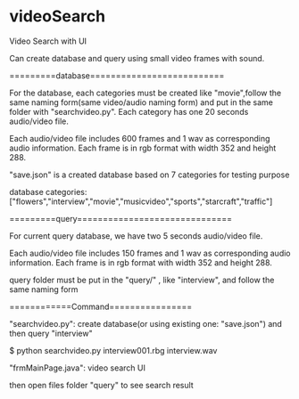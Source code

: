 # videoSearch

Video Search with UI 

Can create database and query using small video frames with sound. 

=========database==========================

For the database, each categories must be created like "movie",follow the same naming form(same video/audio naming form) and put in the same folder with "searchvideo.py". Each category has one 20 seconds audio/video file.

Each audio/video file includes 600 frames and 1 wav as corresponding audio information. Each frame is in rgb format with width 352 and height 288. 

"save.json" is a created database based on 7 categories for testing purpose

database categories: ["flowers","interview","movie","musicvideo","sports","starcraft","traffic"]

=========query==============================

For current query database, we have two 5 seconds audio/video file.

Each audio/video file includes 150 frames and 1 wav as corresponding audio information. Each frame is in rgb format with width 352 and height 288. 

query folder must be put in the "query/" , like "interview", and follow the same naming form


============Command================

"searchvideo.py": create database(or using existing one: "save.json") and then query "interview"

$ python searchvideo.py interview001.rbg interview.wav 

"frmMainPage.java": video search UI 

then open files folder "query" to see search result





